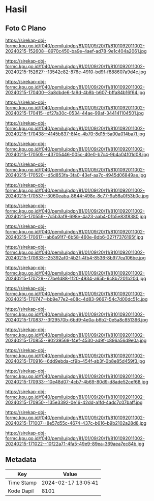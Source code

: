 # Hasil

## Foto C Plano

https://sirekap-obj-formc.kpu.go.id/f040/pemilu/pdpr/81/01/09/20/11/8101092011002-20240215-152608--8970c450-ba9e-4aef-ad78-9e1c404a2061.jpg

https://sirekap-obj-formc.kpu.go.id/f040/pemilu/pdpr/81/01/09/20/11/8101092011002-20240215-152627--13542c82-876c-4910-bd9f-f888607a9d4c.jpg

https://sirekap-obj-formc.kpu.go.id/f040/pemilu/pdpr/81/01/09/20/11/8101092011002-20240215-170400--3a8dbde6-fa9d-4b8b-b607-bffa84b16f64.jpg

https://sirekap-obj-formc.kpu.go.id/f040/pemilu/pdpr/81/01/09/20/11/8101092011002-20240215-170415--df27a30c-0534-44ae-99af-344141104501.jpg

https://sirekap-obj-formc.kpu.go.id/f040/pemilu/pdpr/81/01/09/20/11/8101092011002-20240215-170438--4145b837-8f4c-4b70-8d15-5a00a014ba7f.jpg

https://sirekap-obj-formc.kpu.go.id/f040/pemilu/pdpr/81/01/09/20/11/8101092011002-20240215-170505--43705446-005c-40e0-b7c4-9b4a04f01d08.jpg

https://sirekap-obj-formc.kpu.go.id/f040/pemilu/pdpr/81/01/09/20/11/8101092011002-20240215-170520--d5d853fa-3fa0-43ef-aa7c-4945d06849ae.jpg

https://sirekap-obj-formc.kpu.go.id/f040/pemilu/pdpr/81/01/09/20/11/8101092011002-20240215-170537--3060eaba-8644-498e-8c77-9a56a0f53b0c.jpg

https://sirekap-obj-formc.kpu.go.id/f040/pemilu/pdpr/81/01/09/20/11/8101092011002-20240215-170559--7c5b3af9-698e-4a23-aab4-01b5e83f8380.jpg

https://sirekap-obj-formc.kpu.go.id/f040/pemilu/pdpr/81/01/09/20/11/8101092011002-20240215-170617--ab6a91f7-6b58-460e-8db6-327f7376195f.jpg

https://sirekap-obj-formc.kpu.go.id/f040/pemilu/pdpr/81/01/09/20/11/8101092011002-20240215-170633--25392af0-4b2f-4fb4-8536-8b977ea106be.jpg

https://sirekap-obj-formc.kpu.go.id/f040/pemilu/pdpr/81/01/09/20/11/8101092011002-20240215-170729--77be1d88-1f20-4934-a65b-6c8b7201b20d.jpg

https://sirekap-obj-formc.kpu.go.id/f040/pemilu/pdpr/81/01/09/20/11/8101092011002-20240215-170747--bb9e77e2-e08c-4d83-9667-54c7d00dc51c.jpg

https://sirekap-obj-formc.kpu.go.id/f040/pemilu/pdpr/81/01/09/20/11/8101092011002-20240215-170837--3f29570b-6bd9-4e0a-b6b2-0e5a8c851366.jpg

https://sirekap-obj-formc.kpu.go.id/f040/pemilu/pdpr/81/01/09/20/11/8101092011002-20240215-170855--90239569-f4ef-4530-ad9f-c896a56d9e0a.jpg

https://sirekap-obj-formc.kpu.go.id/f040/pemilu/pdpr/81/01/09/20/11/8101092011002-20240215-170916--6dd9ebda-cf9b-454f-ab3f-0b8e85d459f3.jpg

https://sirekap-obj-formc.kpu.go.id/f040/pemilu/pdpr/81/01/09/20/11/8101092011002-20240215-170933--10e48d07-4cb7-4b69-80d9-d8ade52cef68.jpg

https://sirekap-obj-formc.kpu.go.id/f040/pemilu/pdpr/81/01/09/20/11/8101092011002-20240215-170950--135e3392-0e16-42dd-a1fd-4adc7c07baff.jpg

https://sirekap-obj-formc.kpu.go.id/f040/pemilu/pdpr/81/01/09/20/11/8101092011002-20240215-171007--8e57d55c-4674-437c-b616-b9b2102a28d8.jpg

https://sirekap-obj-formc.kpu.go.id/f040/pemilu/pdpr/81/01/09/20/11/8101092011002-20240215-171022--10f22a71-4fa5-49e9-89ea-369aea7ec84b.jpg


## Metadata

| Key        | Value               |
| ---------- | ------------------- |
| Time Stamp | 2024-02-17 13:05:41 |
| Kode Dapil | 8101                |



